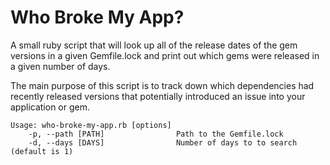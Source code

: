 # Who Broke My App?

A small ruby script that will look up all of the release dates of the gem versions in a given Gemfile.lock and print out which gems were released in a given number of days.

The main purpose of this script is to track down which dependencies had recently released versions that potentially introduced an issue into your application or gem.

    Usage: who-broke-my-app.rb [options]
        -p, --path [PATH]                Path to the Gemfile.lock
        -d, --days [DAYS]                Number of days to to search (default is 1)

